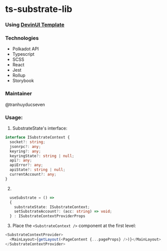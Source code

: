 # ts-substrate-lib

### Using [DevinUI Template](https://github.com/de-v-in/react-lib-template)

### Technologies

- Polkadot API
- Typescript
- SCSS
- React
- Jest
- Rollup
- Storybook

### Maintainer

@tranhuyducseven

### Usage:

1. SubstrateState's interface:

```ts
interface ISubstrateContext {
  socket?: string;
  jsonrpc?: any;
  keyring?: any;
  keyringState?: string | null;
  api?: any;
  apiError?: any;
  apiState?: string | null;
  currentAccount?: any;
}
```

2.

```ts
  useSubstrate = () =>
  {
    substrateState: ISubstrateContext;
    setSubstrateAccount?: (acc: string) => void;
  } : ISubstrateContextProviderProps
```

3. Place the `<SubstrateContext />` component at the first level:

```ts
<SubstrateContextProvider>
  <MainLayout>{getLayout(<PageContent {...pageProps} />)}</MainLayout>;
</SubstrateContextProvider>
```
